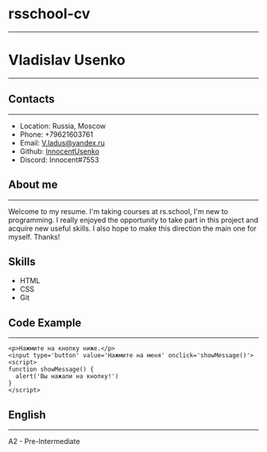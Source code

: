 # rsschool-cv
***
# Vladislav Usenko
***
## Contacts
***
* Location: Russia, Moscow
* Phone: +79621603761
* Email: V.ladus@yandex.ru
* Github: [InnocentUsenko](https://github.com/InnocentUsenko)
* Discord: Innocent#7553

## About me
***
Welcome to my resume. I'm taking courses at rs.school, I'm new to programming. I really enjoyed the opportunity to take part in this project and acquire new useful skills. I also hope to make this direction the main one for myself. Thanks!

## Skills
* HTML
* CSS
* Git

## Code Example
***

```
<p>Нажмите на кнопку ниже.</p>
<input type='button' value='Нажмите на меня' onclick='showMessage()'>
<script>
function showMessage() {
  alert('Вы нажали на кнопку!')
}
</script>
```

## English
***
A2 - Pre-Intermediate